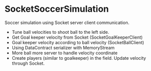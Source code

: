# SocketSoccerSimulation
Soccer simulation using Socket server client communication.

- Tune ball velocities to shoot ball to the left side.
- Get Goal keeper velocity from Socket (SocketGoalKeeperClient)
- Goal keeper velocity according to ball velocity (SocketBallClient)
- Using DataContract serializer with MemoryStream
- More ball more server to handle velocity coordinate
- Create players (similar to goalkeeper) in the field. Update velocity through Socket.
